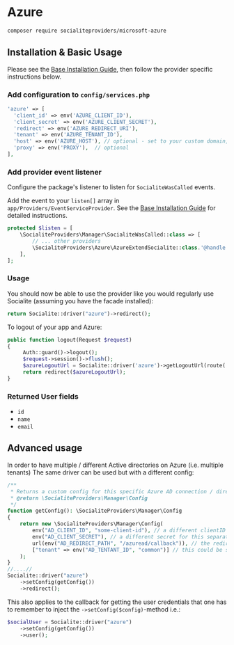 # Azure

```bash
composer require socialiteproviders/microsoft-azure
```

## Installation & Basic Usage

Please see the [Base Installation Guide](https://socialiteproviders.com/usage/), then follow the provider specific instructions below.

### Add configuration to `config/services.php`

```php
'azure' => [
  'client_id' => env('AZURE_CLIENT_ID'),
  'client_secret' => env('AZURE_CLIENT_SECRET'),
  'redirect' => env('AZURE_REDIRECT_URI'),
  'tenant' => env('AZURE_TENANT_ID'),
  'host' => env('AZURE_HOST'), // optional - set to your custom domain, or <tenant>.b2clogin.com, or similar
  'proxy' => env('PROXY'),  // optional
],
```

### Add provider event listener

Configure the package's listener to listen for `SocialiteWasCalled` events.

Add the event to your `listen[]` array in `app/Providers/EventServiceProvider`. See the [Base Installation Guide](https://socialiteproviders.com/usage/) for detailed instructions.

```php
protected $listen = [
    \SocialiteProviders\Manager\SocialiteWasCalled::class => [
        // ... other providers
        \SocialiteProviders\Azure\AzureExtendSocialite::class.'@handle',
    ],
];
```

### Usage

You should now be able to use the provider like you would regularly use Socialite (assuming you have the facade installed):

```php
return Socialite::driver("azure")->redirect();
```

To logout of your app and Azure:

```php
public function logout(Request $request)
{
     Auth::guard()->logout();
     $request->session()->flush();
     $azureLogoutUrl = Socialite::driver('azure')->getLogoutUrl(route('login'));
     return redirect($azureLogoutUrl);
}
```

### Returned User fields

-   `id`
-   `name`
-   `email`

## Advanced usage

In order to have multiple / different Active directories on Azure (i.e. multiple tenants) The same driver can be used but with a different config:

```php
/**
 * Returns a custom config for this specific Azure AD connection / directory
 * @return \SocialiteProviders\Manager\Config
 */
function getConfig(): \SocialiteProviders\Manager\Config
{
    return new \SocialiteProviders\Manager\Config(
        env("AD_CLIENT_ID", "some-client-id"), // a different clientID for this separate Azure directory
        env("AD_CLIENT_SECRET"), // a different secret for this separate Azure directory
        url(env("AD_REDIRECT_PATH", "/azuread/callback")), // the redirect path i.e. a different callback to the other azureAD callbacks
        ["tenant" => env("AD_TENTANT_ID", "common")] // this could be something special if need be, but can also be left out entirely
    );
}
//....//
Socialite::driver("azure")
    ->setConfig(getConfig())
    ->redirect();
```

This also applies to the callback for getting the user credentials that one has to remember to inject the `->setConfig($config)`-method i.e.:

```php
$socialUser = Socialite::driver("azure")
    ->setConfig(getConfig())
    ->user();
```
